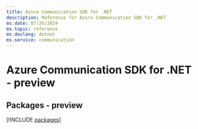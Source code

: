 ```yaml
---
title: Azure Communication SDK for .NET
description: Reference for Azure Communication SDK for .NET
ms.date: 07/26/2024
ms.topic: reference
ms.devlang: dotnet
ms.service: communication
---
```

# Azure Communication SDK for .NET - preview
## Packages - preview
[!INCLUDE [packages](communication-index.md)]